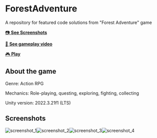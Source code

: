 # ForestAdventure
A repository for featured code solutions from "Forest Adventure" game

[:camera: **See Screenshots**](#screenshots)

[:movie_camera: **See gameplay video**](https://www.youtube.com/watch?v=sgSresFOms8)

[:video_game: **Play**](https://yankeezulu.itch.io/forest-adventure)

## About the game
Genre: Action RPG

Mechanics: Role-playing, questing, exploring, fighting, collecting

Unity version: 2022.3.21f1 (LTS)

## Screenshots
<div style="display:flex;">
  <img src="https://github.com/YankeeZuluDev/ForestAdventure/assets/129124150/c3af23b0-fb2e-40d0-af53-5a3450217d94" alt="screenshot_1">
  <img src="https://github.com/YankeeZuluDev/ForestAdventure/assets/129124150/c0c29abf-6205-4506-8689-ff29a93a4746" alt="screenshot_2">
  <img src="https://github.com/YankeeZuluDev/ForestAdventure/assets/129124150/c3766b0e-7049-482f-b256-15846546722c" alt="screenshot_3">
  <img src="https://github.com/YankeeZuluDev/ForestAdventure/assets/129124150/9a258ba7-0008-4a10-a12c-b50bd878d724" alt="screenshot_4">
</div>
